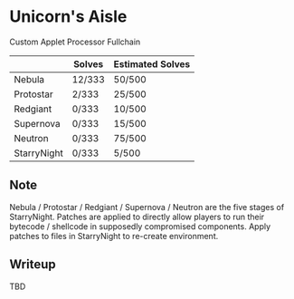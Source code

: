# Unicorn's Aisle

Custom Applet Processor Fullchain

|             | Solves | Estimated Solves |
| ----------- | ------ | ---------------- |
| Nebula      | 12/333 | 50/500           |
| Protostar   | 2/333  | 25/500           |
| Redgiant    | 0/333  | 10/500           |
| Supernova   | 0/333  | 15/500           |
| Neutron     | 0/333  | 75/500           |
| StarryNight | 0/333  | 5/500            |

## Note

Nebula / Protostar / Redgiant / Supernova / Neutron are the five stages of StarryNight.
Patches are applied to directly allow players to run their bytecode / shellcode in supposedly compromised components. Apply patches to files in StarryNight to re-create environment.

## Writeup

TBD
